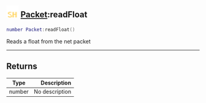 ## <img src="../../.gitbook/assets/shared.png" width="32" height="32" /> [Packet](../packet/README.md):readFloat

```lua
number Packet:readFloat()
```

Reads a float from the net packet

-----------------
## Returns

| Type   | Description |
| ------ | ----------: |
| number | No description |
